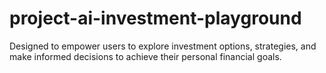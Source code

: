 # project-ai-investment-playground
Designed to empower users to explore investment options, strategies, and make informed decisions to achieve their personal financial goals. 
